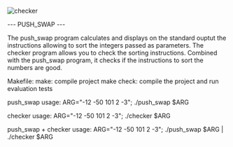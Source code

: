 ![checker](https://github.com/busshi/push_swap/actions/workflows/checker.yml/badge.svg)

--- PUSH_SWAP ---


The push_swap program calculates and displays on the standard ouptut the instructions allowing to sort the integers passed as parameters.
The checker program allows you to check the sorting instructions. Combined with the push_swap program, it checks if the instructions to sort the numbers are good.


Makefile:
make: compile project
make check: compile the project and run evaluation tests


push_swap usage:
ARG="-12 -50 101 2 -3"; ./push_swap $ARG


checker usage:
ARG="-12 -50 101 2 -3"; ./checker $ARG


push_swap + checker usage:
ARG="-12 -50 101 2 -3"; ./push_swap $ARG | ./checker $ARG
